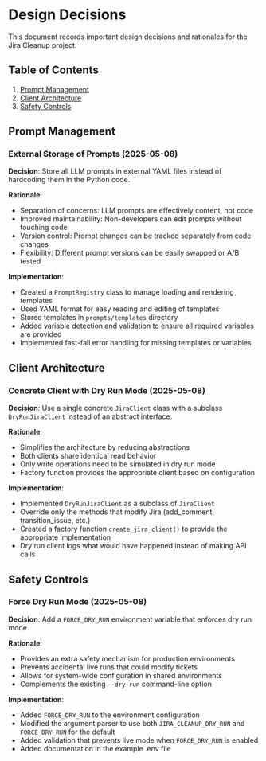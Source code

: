 # Design Decisions

This document records important design decisions and rationales for the Jira Cleanup project.

## Table of Contents
1. [Prompt Management](#prompt-management)
2. [Client Architecture](#client-architecture)
3. [Safety Controls](#safety-controls)

## Prompt Management

### External Storage of Prompts (2025-05-08)

**Decision**: Store all LLM prompts in external YAML files instead of hardcoding them in the Python code.

**Rationale**:
- Separation of concerns: LLM prompts are effectively content, not code
- Improved maintainability: Non-developers can edit prompts without touching code
- Version control: Prompt changes can be tracked separately from code changes
- Flexibility: Different prompt versions can be easily swapped or A/B tested

**Implementation**:
- Created a `PromptRegistry` class to manage loading and rendering templates
- Used YAML format for easy reading and editing of templates
- Stored templates in `prompts/templates` directory
- Added variable detection and validation to ensure all required variables are provided
- Implemented fast-fail error handling for missing templates or variables

## Client Architecture

### Concrete Client with Dry Run Mode (2025-05-08)

**Decision**: Use a single concrete `JiraClient` class with a subclass `DryRunJiraClient` instead of an abstract interface.

**Rationale**:
- Simplifies the architecture by reducing abstractions
- Both clients share identical read behavior
- Only write operations need to be simulated in dry run mode
- Factory function provides the appropriate client based on configuration

**Implementation**:
- Implemented `DryRunJiraClient` as a subclass of `JiraClient`
- Override only the methods that modify Jira (add_comment, transition_issue, etc.)
- Created a factory function `create_jira_client()` to provide the appropriate implementation
- Dry run client logs what would have happened instead of making API calls

## Safety Controls

### Force Dry Run Mode (2025-05-08)

**Decision**: Add a `FORCE_DRY_RUN` environment variable that enforces dry run mode.

**Rationale**:
- Provides an extra safety mechanism for production environments
- Prevents accidental live runs that could modify tickets
- Allows for system-wide configuration in shared environments
- Complements the existing `--dry-run` command-line option

**Implementation**:
- Added `FORCE_DRY_RUN` to the environment configuration
- Modified the argument parser to use both `JIRA_CLEANUP_DRY_RUN` and `FORCE_DRY_RUN` for the default
- Added validation that prevents live mode when `FORCE_DRY_RUN` is enabled
- Added documentation in the example .env file
